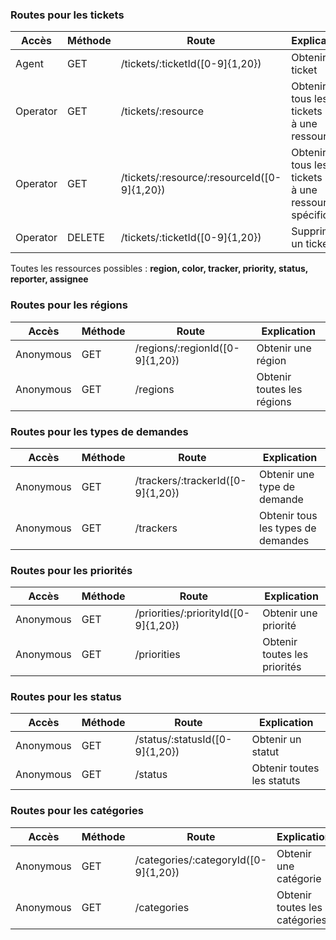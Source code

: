 ### Routes pour les tickets

| Accès    | Méthode | Route                                       | Explication                                              |
|----------|---------|---------------------------------------------|----------------------------------------------------------|
| Agent    | GET     | /tickets/:ticketId([0-9]{1,20})             | Obtenir un ticket                                        |
| Operator | GET     | /tickets/:resource                          | Obtenir tous les tickets liés à une ressource            |
| Operator | GET     | /tickets/:resource/:resourceId([0-9]{1,20}) | Obtenir tous les tickets liés à une ressource spécifique |
| Operator | DELETE  | /tickets/:ticketId([0-9]{1,20})             | Supprimer un ticket                                      |

Toutes les ressources possibles : __region, color, tracker, priority, status, reporter, assignee__  

### Routes pour les régions

| Accès     | Méthode | Route                           | Explication                |
|-----------|---------|---------------------------------|----------------------------|
| Anonymous | GET     | /regions/:regionId([0-9]{1,20}) | Obtenir une région         |
| Anonymous | GET     | /regions                        | Obtenir toutes les régions |

### Routes pour les types de demandes

| Accès     | Méthode | Route                             | Explication                        |
|-----------|---------|-----------------------------------|------------------------------------|
| Anonymous | GET     | /trackers/:trackerId([0-9]{1,20}) | Obtenir une type de demande        |
| Anonymous | GET     | /trackers                         | Obtenir tous les types de demandes |

### Routes pour les priorités

| Accès     | Méthode | Route                                | Explication                  |
|-----------|---------|--------------------------------------|------------------------------|
| Anonymous | GET     | /priorities/:priorityId([0-9]{1,20}) | Obtenir une priorité         |
| Anonymous | GET     | /priorities                          | Obtenir toutes les priorités |

### Routes pour les status

| Accès     | Méthode | Route                          | Explication                |
|-----------|---------|--------------------------------|----------------------------|
| Anonymous | GET     | /status/:statusId([0-9]{1,20}) | Obtenir un statut          |
| Anonymous | GET     | /status                        | Obtenir toutes les statuts |

### Routes pour les catégories

| Accès     | Méthode | Route                                | Explication                   |
|-----------|---------|--------------------------------------|-------------------------------|
| Anonymous | GET     | /categories/:categoryId([0-9]{1,20}) | Obtenir une catégorie         |
| Anonymous | GET     | /categories                          | Obtenir toutes les catégories 
